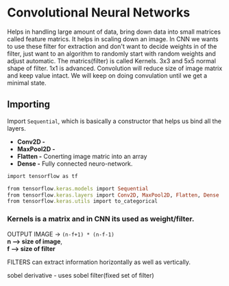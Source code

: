 #    Convolutional Neural Networks
Helps in handling large amount of data, bring down data into small matrices called feature matrics. It helps in scaling down an image. In CNN we wants to use these filter for
extraction and don't want to decide weights in of the filter, just want to an algorithm to randomly start with random weights and adjust automatic. The matrics(filter) is called Kernels. 3x3 and 5x5 normal shape of filter. 1x1 is advanced. Convolution will reduce size of image matrix and keep value intact. We will keep on doing convulation until we get a minimal state.

##  Importing 
Import `Sequential`, which is basically a constructor that helps us bind all the layers. 

- **Conv2D  -**    
- **MaxPool2D -**
- **Flatten -**   Conerting image matric into an array
- **Dense -** Fully connected neuro-network.
```ruby
import tensorflow as tf

from tensorflow.keras.models import Sequential
from tensorflow.keras.layers import Conv2D, MaxPool2D, Flatten, Dense
from tensorflow.keras.utils import to_categorical
```















### Kernels is a matrix and in CNN its used as weight/filter.

OUTPUT IMAGE -> ``(n-f+1) * (n-f-1)``      
**n --> size of image**,                           
**f --> size of filter**

FILTERS can extract information horizontally as well as vertically.

sobel derivative - uses sobel filter(fixed set of filter)
